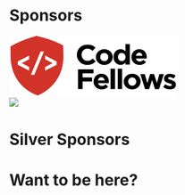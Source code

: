 # Sponsors

<img src="images/code-fellows.png" style="border: none;background-color:white;"  width="300px"/></br>
<img src="images/overops.svg" style="border: none;background-color:white;"  width="300px"/></br>


# Silver Sponsors
<div>
<h1>Want to be here?</h1>
</div>
